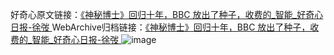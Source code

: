 好奇心原文链接：[《神秘博士》回归十年，BBC 放出了种子，收费的_智能_好奇心日报-徐弢 ](https://www.qdaily.com/articles/8107.html)
WebArchive归档链接：[《神秘博士》回归十年，BBC 放出了种子，收费的_智能_好奇心日报-徐弢 ](http://web.archive.org/web/20180406234018/http://www.qdaily.com:80/articles/8107.html)
![image](http://ww3.sinaimg.cn/large/007d5XDply1g3vamv0kfhj30u026o7wh)